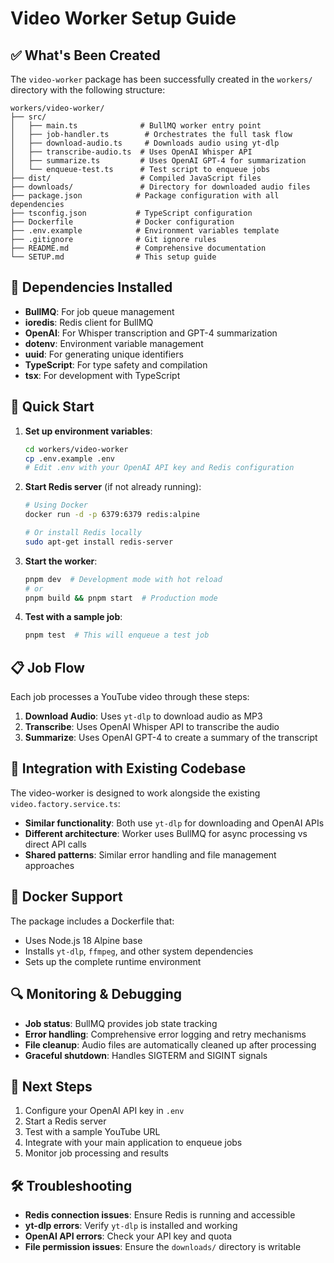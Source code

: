 # Video Worker Setup Guide

## ✅ What's Been Created

The `video-worker` package has been successfully created in the `workers/` directory with the following structure:

```
workers/video-worker/
├── src/
│   ├── main.ts              # BullMQ worker entry point
│   ├── job-handler.ts        # Orchestrates the full task flow
│   ├── download-audio.ts     # Downloads audio using yt-dlp
│   ├── transcribe-audio.ts  # Uses OpenAI Whisper API
│   ├── summarize.ts         # Uses OpenAI GPT-4 for summarization
│   └── enqueue-test.ts      # Test script to enqueue jobs
├── dist/                    # Compiled JavaScript files
├── downloads/               # Directory for downloaded audio files
├── package.json            # Package configuration with all dependencies
├── tsconfig.json           # TypeScript configuration
├── Dockerfile              # Docker configuration
├── .env.example            # Environment variables template
├── .gitignore              # Git ignore rules
├── README.md               # Comprehensive documentation
└── SETUP.md                # This setup guide
```

## 🔧 Dependencies Installed

- **BullMQ**: For job queue management
- **ioredis**: Redis client for BullMQ
- **OpenAI**: For Whisper transcription and GPT-4 summarization
- **dotenv**: Environment variable management
- **uuid**: For generating unique identifiers
- **TypeScript**: For type safety and compilation
- **tsx**: For development with TypeScript

## 🚀 Quick Start

1. **Set up environment variables**:
   ```bash
   cd workers/video-worker
   cp .env.example .env
   # Edit .env with your OpenAI API key and Redis configuration
   ```

2. **Start Redis server** (if not already running):
   ```bash
   # Using Docker
   docker run -d -p 6379:6379 redis:alpine
   
   # Or install Redis locally
   sudo apt-get install redis-server
   ```

3. **Start the worker**:
   ```bash
   pnpm dev  # Development mode with hot reload
   # or
   pnpm build && pnpm start  # Production mode
   ```

4. **Test with a sample job**:
   ```bash
   pnpm test  # This will enqueue a test job
   ```

## 📋 Job Flow

Each job processes a YouTube video through these steps:

1. **Download Audio**: Uses `yt-dlp` to download audio as MP3
2. **Transcribe**: Uses OpenAI Whisper API to transcribe the audio
3. **Summarize**: Uses OpenAI GPT-4 to create a summary of the transcript

## 🔄 Integration with Existing Codebase

The video-worker is designed to work alongside the existing `video.factory.service.ts`:

- **Similar functionality**: Both use `yt-dlp` for downloading and OpenAI APIs
- **Different architecture**: Worker uses BullMQ for async processing vs direct API calls
- **Shared patterns**: Similar error handling and file management approaches

## 🐳 Docker Support

The package includes a Dockerfile that:
- Uses Node.js 18 Alpine base
- Installs `yt-dlp`, `ffmpeg`, and other system dependencies
- Sets up the complete runtime environment

## 🔍 Monitoring & Debugging

- **Job status**: BullMQ provides job state tracking
- **Error handling**: Comprehensive error logging and retry mechanisms
- **File cleanup**: Audio files are automatically cleaned up after processing
- **Graceful shutdown**: Handles SIGTERM and SIGINT signals

## 📝 Next Steps

1. Configure your OpenAI API key in `.env`
2. Start a Redis server
3. Test with a sample YouTube URL
4. Integrate with your main application to enqueue jobs
5. Monitor job processing and results

## 🛠️ Troubleshooting

- **Redis connection issues**: Ensure Redis is running and accessible
- **yt-dlp errors**: Verify `yt-dlp` is installed and working
- **OpenAI API errors**: Check your API key and quota
- **File permission issues**: Ensure the `downloads/` directory is writable 